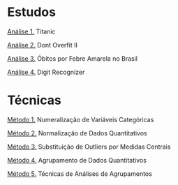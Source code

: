 # Estudos

[Análise 1.](https://github.com/alexandre11aa/notebooks/blob/main/data_science/titanic.ipynb) Titanic

[Análise 2.](https://github.com/alexandre11aa/notebooks/blob/main/data_science/dont_overfit_ii.ipynb) Dont Overfit II

[Análise 3.](https://github.com/alexandre11aa/notebooks/blob/main/data_science/obitos_por_fa.ipynb) Óbitos por Febre Amarela no Brasil

[Análise 4.](https://github.com/alexandre11aa/notebooks/blob/main/data_science/digit_recognizer.ipynb) Digit Recognizer

# Técnicas

[Método 1.](https://github.com/alexandre11aa/notebooks/blob/main/data_processing/numeralizacao_de_variaveis_categoricas.ipynb) Numeralização de Variáveis Categóricas

[Método 2.](https://github.com/alexandre11aa/notebooks/blob/main/data_processing/normalizacao_de_dados.ipynb) Normalização de Dados Quantitativos

[Método 3.](https://github.com/alexandre11aa/notebooks/blob/main/data_processing/substituicao_por_medidas_centrais.ipynb) Substituição de Outliers por Medidas Centrais

[Método 4.](https://github.com/alexandre11aa/notebooks/blob/main/data_processing/agrupamento_de_dados.ipynb) Agrupamento de Dados Quantitativos

[Método 5.](https://github.com/alexandre11aa/notebooks/blob/main/data_processing/analises_de_agrupamentos.ipynb) Técnicas de Análises de Agrupamentos

